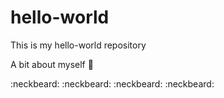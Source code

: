 # hello-world
This is my hello-world repository

A bit about myself :tada:

:neckbeard: :neckbeard: :neckbeard: :neckbeard: 